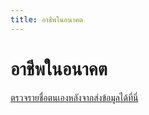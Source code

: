 ```yaml
---
title: อาชีพในอนาคต
---
```


# อาชีพในอนาคต

<bfuturecareer></bfuturecareer>


[ตรวจรายชื่อตนเองหลังจากส่งข้อมูลได้ที่นี่](/check/bfuturecareer.md)
